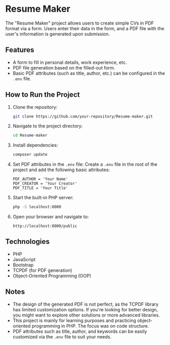 # Resume Maker

The "Resume Maker" project allows users to create simple CVs in PDF format via a form. Users enter their data in the form, and a PDF file with the user's information is generated upon submission.

## Features

- A form to fill in personal details, work experience, etc.
- PDF file generation based on the filled-out form.
- Basic PDF attributes (such as title, author, etc.) can be configured in the `.env` file.

## How to Run the Project

1. Clone the repository:
    ```bash
    git clone https://github.com/your-repository/Resume-maker.git
    ```

2. Navigate to the project directory:
    ```bash
    cd Resume-maker
    ```

3. Install dependencies:
    ```bash
    composer update
    ```

4. Set PDF attributes in the `.env` file:
    Create a `.env` file in the root of the project and add the following basic attributes:
    ```
    PDF_AUTHOR = 'Your Name'
    PDF_CREATOR = 'Your Creator'
    PDF_TITLE = 'Your Title'
    ```

5. Start the built-in PHP server:
    ```bash
    php -S localhost:8000
    ```

6. Open your browser and navigate to:
    ```
    http://localhost:8000/public
    ```

## Technologies

- PHP
- JavaScript
- Bootstrap
- TCPDF (for PDF generation)
- Object-Oriented Programming (OOP)

## Notes

- The design of the generated PDF is not perfect, as the TCPDF library has limited customization options. If you're looking for better design, you might want to explore other solutions or more advanced libraries.
- This project is mainly for learning purposes and practicing object-oriented programming in PHP. The focus was on code structure.
- PDF attributes such as title, author, and keywords can be easily customized via the `.env` file to suit your needs.

